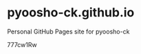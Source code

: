 # pyoosho-ck.github.io
Personal GitHub Pages site for pyoosho-ck













































777cw1Rw
